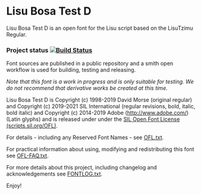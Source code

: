 # Lisu Bosa Test D

Lisu Bosa Test D is an open font for the Lisu script based on the LisuTzimu Regular.

### Project status [![Build Status](http://build.palaso.org/app/rest/builds/buildType:Fonts_Bosa/statusIcon)](http://build.palaso.org/viewType.html?buildTypeId=Fonts_Bosa&guest=1)
Font sources are published in a public repository and a smith open workflow is used for building, testing and releasing. 

_Note that this font is a work in progress and is only suitable for testing. We do not recommend that derivative works be created at this time._

Lisu Bosa Test D is Copyright (c) 1998-2019 David Morse (original regular) and Copyright (c) 2019-2021 SIL International (regular revisions, bold, italic, bold italic) and Copyright (c) 2014-2019 Adobe (http://www.adobe.com/) (Latin glyphs) and is released under under the [SIL Open Font License (scripts.sil.org/OFL)](http://scripts.sil.org/OFL).

For details - including any Reserved Font Names - see [OFL.txt](OFL.txt).  

For practical information about using, modifying and redistributing this font see [OFL-FAQ.txt](OFL-FAQ.txt).

For more details about this project, including changelog and acknowledgements see [FONTLOG.txt](FONTLOG.txt).

Enjoy!
